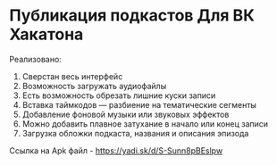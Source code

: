 # Публикация подкастов Для ВК Хакатона 

Реализовано:
1) Сверстан весь интерфейс
2) Возможность загружать аудиофайлы
3) Есть возможность обрезать лишние куски записи
4) Вставка таймкодов — разбиение на тематические сегменты
5) Добавление фоновой музыки или звуковых эффектов
6) Можно добавить плавное затухание в начало или конец записи
7) Загрузка обложки подкаста, названия и описания эпизода

Ссылка на Apk файл - https://yadi.sk/d/S-Sunn8pBEslpw
